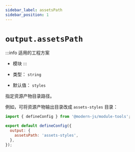 ```yaml
---
sidebar_label: assetsPath
sidebar_position: 1
---
```


# `output.assetsPath`

:::info 适用的工程方案
* 模块
:::

* 类型： `string`
* 默认值： `styles`


指定资源产物目录路径。

例如，可将资源产物输出目录改成 `assets-styles` 目录：

```javascript title="modern.config.js"
import { defineConfig } from '@modern-js/module-tools';

export default defineConfig({
  output: {
    assetsPath: 'assets-styles',
  },
});
```
